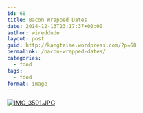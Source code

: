 ```yaml
---
id: 68
title: Bacon Wrapped Dates
date: 2014-12-13T23:17:37+00:00
author: wireddude
layout: post
guid: http://kangtaime.wordpress.com/?p=68
permalink: /bacon-wrapped-dates/
categories:
  - food
tags:
  - food
format: image
---
```

[<img src="http://i0.wp.com/kangtai.me/wp-content/uploads/2014/12/img_3591.jpg?w=604" alt="IMG_3591.JPG" class="alignnone size-full" data-recalc-dims="1" />](http://i0.wp.com/kangtai.me/wp-content/uploads/2014/12/img_3591.jpg)
